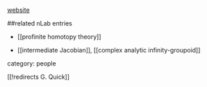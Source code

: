 [website](http://wwwmath.uni-muenster.de/u/gquick/)

##related nLab entries

* [[profinite homotopy theory]]

* [[intermediate Jacobian]], [[complex analytic infinity-groupoid]]

category: people

[[!redirects G. Quick]]